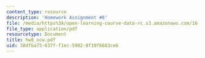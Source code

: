 ```yaml
---
content_type: resource
description: 'Homework Assignment #8'
file: /media/https%3A/open-learning-course-data-rc.s3.amazonaws.com/16-61-aerospace-dynamics-spring-2003/38dfba75637ff1ec59028f19f6683ce6_hw8_ocw.pdf
file_type: application/pdf
resourcetype: Document
title: hw8_ocw.pdf
uid: 38dfba75-637f-f1ec-5902-8f19f6683ce6
---
```

